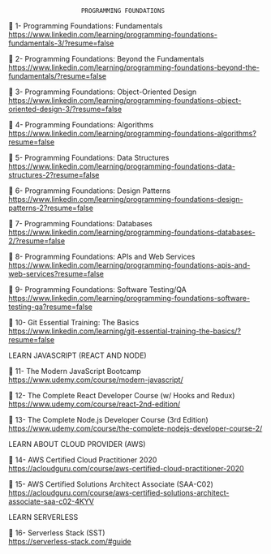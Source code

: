 						PROGRAMMING FOUNDATIONS 		
🔗	1- Programming Foundations: Fundamentals						https://www.linkedin.com/learning/programming-foundations-fundamentals-3/?resume=false	
								

🔗	2- Programming Foundations: Beyond the Fundamentals				https://www.linkedin.com/learning/programming-foundations-beyond-the-fundamentals/?resume=false	
								

🔗	3- Programming Foundations: Object-Oriented Design				https://www.linkedin.com/learning/programming-foundations-object-oriented-design-3/?resume=false	
								
								
🔗	4- Programming Foundations: Algorithms					
	https://www.linkedin.com/learning/programming-foundations-algorithms?resume=false					
								
🔗	5- Programming Foundations: Data Structures					
	https://www.linkedin.com/learning/programming-foundations-data-structures-2?resume=false							
								
								
🔗	6- Programming Foundations: Design Patterns					
	https://www.linkedin.com/learning/programming-foundations-design-patterns-2?resume=false						
								
								
🔗	7- Programming Foundations: Databases							https://www.linkedin.com/learning/programming-foundations-databases-2/?resume=false	
								
								
								
🔗	8- Programming Foundations: APIs and Web Services				https://www.linkedin.com/learning/programming-foundations-apis-and-web-services?resume=false					
						
🔗	9- Programming Foundations: Software Testing/QA					https://www.linkedin.com/learning/programming-foundations-software-testing-qa?resume=false				
								
								
								
🔗	10- Git Essential Training: The Basics					
	https://www.linkedin.com/learning/git-essential-training-the-basics/?resume=false							
								
								
LEARN JAVASCRIPT (REACT AND NODE)								
								
												
🔗	11- The Modern JavaScript Bootcamp								https://www.udemy.com/course/modern-javascript/	
								
								
								
🔗	12- The Complete React Developer Course (w/ Hooks and Redux)	https://www.udemy.com/course/react-2nd-edition/				
								
								
								
🔗	13- The Complete Node.js Developer Course (3rd Edition)			https://www.udemy.com/course/the-complete-nodejs-developer-course-2/					
								
								
								
LEARN ABOUT CLOUD PROVIDER (AWS)								
												
								
🔗	14- AWS Certified Cloud Practitioner 2020						https://acloudguru.com/course/aws-certified-cloud-practitioner-2020			
								
								
								
🔗	15- AWS Certified Solutions Architect Associate (SAA-C02)		https://acloudguru.com/course/aws-certified-solutions-architect-associate-saa-c02-4KYV					
									
								
LEARN SERVERLESS								
													
								
🔗	16- Serverless Stack (SST)					
	https://serverless-stack.com/#guide